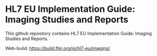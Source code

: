 # HL7 EU Implementation Guide: Imaging Studies and Reports

This github repository contains HL7 EU Implementation Guide: Imaging Studies and Reports.

Web-build: https://build.fhir.org/ig/hl7-eu/imaging/
